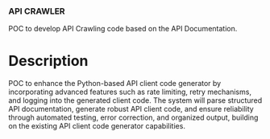 ### API CRAWLER

POC to develop API Crawling code based on the API Documentation.

# Description

POC to enhance the Python-based API client code generator by incorporating advanced features such as rate limiting, retry mechanisms, and logging into the generated client code.
The system will parse structured API documentation, generate robust API client code, and ensure reliability through automated testing, error correction, and organized output, building on the existing API client code generator capabilities.
